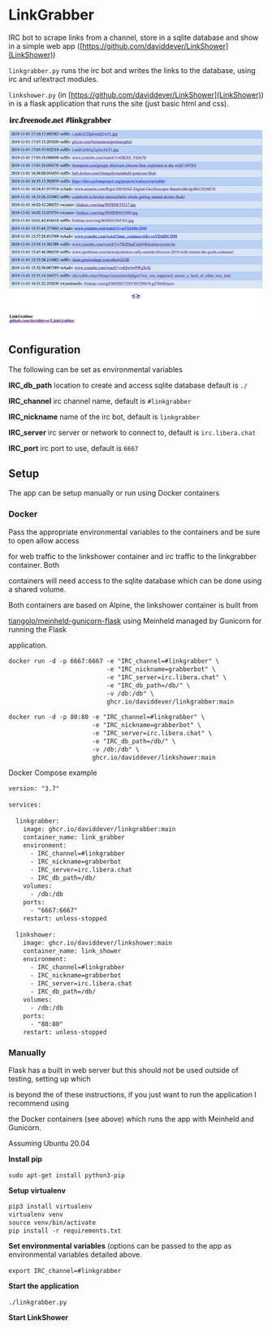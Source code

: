 # LinkGrabber

IRC bot to scrape links from a channel, store in a sqlite database and show in a simple web app ([https://github.com/daviddever/LinkShower](LinkShower))


`linkgrabber.py` runs the irc bot and writes the links to the database, using irc and urlextract modules.

`linkshower.py` (in [https://github.com/daviddever/LinkShower](LinkShower)) in is a flask application that runs the site (just basic html and css).


![alt text](https://raw.githubusercontent.com/daviddever/LinkGrabber/master/sampleimage.png "Sample Image")

## Configuration

The following can be set as environmental variables

**IRC_db_path**         location to create and access sqlite database default is `./`

**IRC_channel**         irc channel name, default is `#linkgrabber`

**IRC_nickname**        name of the irc bot, default is `linkgrabber`

**IRC_server**          irc server or network to connect to, default is `irc.libera.chat`

**IRC_port**            irc port to use, default is `6667`

## Setup

The app can be setup manually or run using Docker containers

### Docker

Pass the appropriate environmental variables to the containers and be sure to open allow access

for web traffic to the linkshower container and irc traffic to the linkgrabber container. Both

containers will need access to the sqlite database which can be done using a shared volume.


Both containers are based on Alpine, the linkshower container is built from

[tiangolo/meinheld-gunicorn-flask](https://hub.docker.com/r/tiangolo/meinheld-gunicorn-flask) using Meinheld managed by Gunicorn for running the Flask

application.


```
docker run -d -p 6667:6667 -e "IRC_channel=#linkgrabber" \
                           -e "IRC_nickname=grabberbot" \
                           -e "IRC_server=irc.libera.chat" \
                           -e "IRC_db_path=/db/" \
                           -v /db:/db" \
                           ghcr.io/daviddever/linkgrabber:main
```

```
docker run -d -p 80:80 -e "IRC_channel=#linkgrabber" \
                       -e "IRC_nickname=grabberbot" \
                       -e "IRC_server=irc.libera.chat" \
                       -e "IRC_db_path=/db/" \
                       -v /db:/db" \
                       ghcr.io/daviddever/linkshower:main
```

Docker Compose example

```
version: "3.7"

services:

  linkgrabber:
    image: ghcr.io/daviddever/linkgrabber:main
    container_name: link_grabber
    environment:
      - IRC_channel=#linkgrabber
      - IRC_nickname=grabberbot
      - IRC_server=irc.libera.chat
      - IRC_db_path=/db/
    volumes:
      - /db:/db
    ports:
      - "6667:6667"
    restart: unless-stopped

  linkshower:
    image: ghcr.io/daviddever/linkshower:main
    container_name: link_shower
    environment:
      - IRC_channel=#linkgrabber
      - IRC_nickname=grabberbot
      - IRC_server=irc.libera.chat
      - IRC_db_path=/db/
    volumes:
      - /db:/db
    ports:
      - "80:80"
    restart: unless-stopped
```

### Manually

Flask has a built in web server but this should not be used outside of testing, setting up which

is beyond the of these instructions, if you just want to run the application I recommend using 

the Docker containers (see above) which runs the app with Meinheld and Gunicorn.


Assuming Ubuntu 20.04

**Install pip**

`sudo apt-get install python3-pip`

**Setup virtualenv**

```
pip3 install virtualenv
virtualenv venv
source venv/bin/activate
pip install -r requirements.txt
```

**Set environmental variables** (options can be passed to the app as environmental variables detailed above.

`export IRC_channel=#linkgrabber`

**Start the application**

`./linkgrabber.py`

**Start LinkShower**
